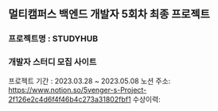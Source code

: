 ## 멀티캠퍼스 백엔드 개발자 5회차 최종 프로젝트
### 프로젝트명 : STUDYHUB
### 개발자 스터디 모집 사이트
프로젝트 기간 : 2023.03.28 ~ 2023.05.08
노션 주소: https://www.notion.so/5venger-s-Project-2f126e2c4d6f4f46b4c273a31802fbf1
수상이력:
